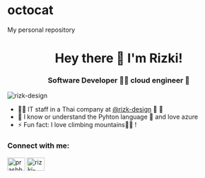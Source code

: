 # octocat
My personal repository
<h1 align="center">Hey there 👋 I'm Rizki!</h1>
<h3 align="center">Software Developer 👨‍💻 cloud engineer 🚀 </h3>

<p align="left"> <img src="https://komarev.com/ghpvc/?username=rizk-design&label=Profile%20views&color=0e75b6&style=flat" alt="rizk-design" /> </p>

- 👨‍💻 IT staff in a Thai company at [@rizk-design](https://github.com/rizk-design) 🦛 🚀
- 🌱 I know or understand the Pyhton language 🐍 and love azure 
- ⚡ Fun fact: I love climbing mountains🧗‍♂️ !

<h3 align="left">Connect with me:</h3>
<p align="left">
<a href="https://instagram.com/prasbhara04" target="blank"><img align="center" src="https://raw.githubusercontent.com/rahuldkjain/github-profile-readme-generator/master/src/images/icons/Social/instagram.svg" alt="prasbhara04" height="30" width="40" /></a>
<a href="https://linkedin.com/in/rizki-pratama-b099a4a0" target="blank"><img align="center" src="https://raw.githubusercontent.com/rahuldkjain/github-profile-readme-generator/master/src/images/icons/Social/linked-in-alt.svg" alt="rizki-pratama-b099a4a0" height="30" width="40" /></a>
</p>

<!-- 
<h3 align="left">Languages and Tools:</h3>
<p align="left"> 
  <a href="https://pandas.pydata.org/" target="_blank" rel="noreferrer"> 
    <img src="https://upload.wikimedia.org/wikipedia/commons/0/0f/Original_Ferris.svg" alt="pandas" width="40" height="40"/> 
  </a> 
  <a href="https://www.python.org" target="_blank" rel="noreferrer"> 
    <img src="https://raw.githubusercontent.com/devicons/devicon/master/icons/python/python-original.svg" alt="python" width="40" height="40"/> 
  </a> 
  <a href="https://scikit-learn.org/" target="_blank" rel="noreferrer"> 
    <img src="https://upload.wikimedia.org/wikipedia/commons/0/05/Scikit_learn_logo_small.svg" alt="scikit_learn" width="40" height="40"/> 
</p>
-->

<!--  <p align="center"> <img src=https://github-readme-stats.vercel.app/api?username=ellie-sleightholm&show_icons=true alt=rahuldkjain /> </p> -->
